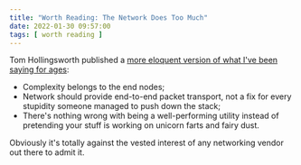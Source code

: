 ```yaml
---
title: "Worth Reading: The Network Does Too Much"
date: 2022-01-30 09:57:00
tags: [ worth reading ]
---
```

Tom Hollingsworth published a [more eloquent version of what I've been saying for ages](https://networkingnerd.net/2022/01/28/the-network-does-too-much/):

* Complexity belongs to the end nodes;
* Network should provide end-to-end packet transport, not a fix for every stupidity someone managed to push down the stack;
* There's nothing wrong with being a well-performing utility instead of pretending your stuff is working on unicorn farts and fairy dust.

Obviously it's totally against the vested interest of any networking vendor out there to admit it.
